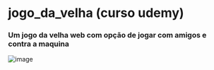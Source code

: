 # jogo_da_velha (curso udemy)

### Um jogo da velha web com opção de jogar com amigos e contra a maquina 
![image](https://user-images.githubusercontent.com/38568926/169877486-f8a070da-6725-4f24-9fb7-27e0bc08f2ef.png)
